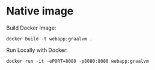 # Native image

Build Docker Image:
```
docker build -t webapp:graalvm .
```

Run Locally with Docker:
```
docker run -it -ePORT=8080 -p8080:8080 webapp:graalvm
```
